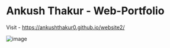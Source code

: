 # Ankush Thakur - Web-Portfolio

Visit  - https://ankushthakur0.github.io/website2/

![image](https://user-images.githubusercontent.com/72328959/184447687-6d95427c-31f9-466b-8187-d71ce3808cb5.png)
